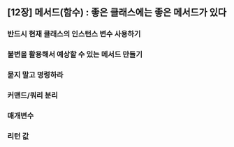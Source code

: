 ## [12장] 메서드(함수) : 좋은 클래스에는 좋은 메서드가 있다

### 반드시 현재 클래스의 인스턴스 변수 사용하기
### 불변을 활용해서 예상할 수 있는 메서드 만들기
### 묻지 말고 명령하라
### 커맨드/쿼리 분리
### 매개변수
### 리턴 값